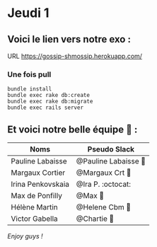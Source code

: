 # Jeudi 1 

## Voici le lien vers notre exo :

URL https://gossip-shmossip.herokuapp.com/

### Une fois pull
```
bundle install
bundle exec rake db:create
bundle exec rake db:migrate
bundle exec rails server
```

## Et voici notre belle équipe :frog: :

Noms | Pseudo Slack
------------ | -------------
Pauline Labaisse | @Pauline Labaisse :baby_chick:
Margaux Cortier | @Margaux Crt :penguin:
Irina Penkovskaia | @Ira P. :octocat:
Max de Ponfilly | @Max :tiger:
Hélène Martin | @Helene Cbm :panda_face:
Victor Gabella | @Chartie :bear:

*Enjoy guys !*
